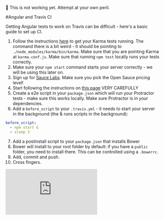 :construction: This is not working yet. Attempt at your own peril.

#Angular and Travis CI

Getting Angular tests to work on Travis can be difficult - here's a basic guide to set up CI.

1. Follow the instructions [here](http://karma-runner.github.io/0.8/plus/Travis-CI.html) to get your Karma tests running. The command there is a bit weird - it should be pointing to `./node_modules/karma/bin/karma`. Make sure that you are pointing Karma at `karma.conf.js`. Make sure that running `npm test` locally runs your tests correctly.
2. Make sure your `npm start` command starts your server correctly - we will be using this later on.
3. Sign up for [Sauce Labs](https://saucelabs.com/signup). Make sure you pick the Open Sauce pricing level!
4. Start following the instructions on [this page](https://docs.saucelabs.com/ci-integrations/travis-ci/) VERY CAREFULLY
5. Create a e2e script in your `package.json` which will run your Protractor tests - make sure this works locally. Make sure Protractor is in your dependencies.
6. Add a `before_script` to your `.travis.yml` - it needs to start your server in the background (the & runs scripts in the background):

```yml
before_script:
  - npm start &
  - sleep 3
```

7. Add a postinstall script to your `package.json` that installs Bower
8. Bower will install to your root folder by default: if you have a `public` folder, you need to install there. This can be controlled using a `.bowerrc`.
9. Add, commit and push.
10. Cross fingers.


![Tracking pixel](https://githubanalytics.herokuapp.com/course/further_javascript/deprecated/angular_and_travis.md)
